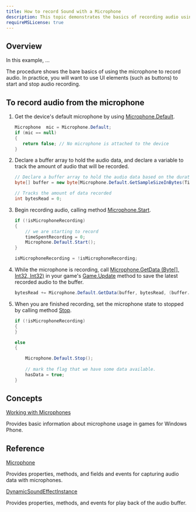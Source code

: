 ```yaml
---
title: How to record Sound with a Microphone
description: This topic demonstrates the basics of recording audio using a microphone.
requireMSLicense: true
---
```


## Overview

In this example, ...

The procedure shows the bare basics of using the microphone to record audio. In practice, you will want to use UI elements (such as buttons) to start and stop audio recording.

## To record audio from the microphone

1. Get the device's default microphone by using [Microphone.Default](xref:Microsoft.Xna.Framework.Audio.Microphone).

    ```csharp
    Microphone  mic = Microphone.Default;
    if (mic == null)
    {
       return false; // No microphone is attached to the device
    }
    ```

2. Declare a buffer array to hold the audio data, and declare a variable to track the amount of audio that will be recorded.

    ```csharp
    // Declare a buffer array to hold the audio data based on the duration of the recording
    byte[] buffer = new byte[Microphone.Default.GetSampleSizeInBytes(TimeSpan.FromSeconds(3.0))];

    // Tracks the amount of data recorded
    int bytesRead = 0;
    ```

3. Begin recording audio, calling method [Microphone.Start](xref:Microsoft.Xna.Framework.Audio.Microphone).

    ```csharp
    if (!isMicrophoneRecording)
    {
        // we are starting to record
        timeSpentRecording = 0;
        Microphone.Default.Start();
    }

    isMicrophoneRecording = !isMicrophoneRecording;
    ```

4. While the microphone is recording, call [Microphone.GetData (Byte\[\], Int32, Int32)](xref:Microsoft.Xna.Framework.Audio.Microphone) in your game's [Game.Update](xref:Microsoft.Xna.Framework.Game) method to save the latest recorded audio to the buffer.

    ```csharp
    bytesRead += Microphone.Default.GetData(buffer, bytesRead, (buffer.Length - bytesRead));
    ```

5. When you are finished recording, set the microphone state to stopped by calling method [Stop](xref:Microsoft.Xna.Framework.Audio.Microphone).

    ```csharp
    if (!isMicrophoneRecording)
    {
    }

    else
    {

        Microphone.Default.Stop();                
        
        // mark the flag that we have some data available.
        hasData = true;
    }
    ```

## Concepts

[Working with Microphones](HowTo_Microphone.md)

Provides basic information about microphone usage in games for Windows Phone.

## Reference

[Microphone](xref:Microsoft.Xna.Framework.Audio.Microphone)

Provides properties, methods, and fields and events for capturing audio data with microphones.

[DynamicSoundEffectInstance](xref:Microsoft.Xna.Framework.Audio.DynamicSoundEffectInstance)

Provides properties, methods, and events for play back of the audio buffer.
